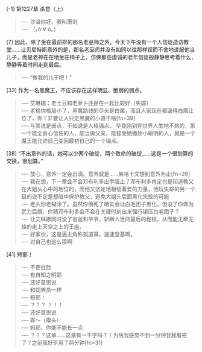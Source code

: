 
[-1] 第1227章 杀意（上）
>--- 沙溢你好，我叫萧剑<br>
>--- （｡ò ∀ ó｡）<br>

[7] 因此，除了坐在最前排的那名老巫师之外，今天下午没有一个人信徒造访教堂……让贝尼特斯意外的是，那名老巫师并没有如同以往那样锲而不舍地说服他当儿子，而是老神在在地坐在椅子上，仿佛那些虔诚的老年信徒般静静思考着什么，静静等着时间走到最后。
>--- “做我的儿子吧！”<br>

[33] 作为一名黑魔王，不应该存在这样明显、脆弱的弱点。
>--- 艾琳娜：老土豆和老萝卜还是在一起比较好（失踪）<br>
>--- 老格你格局小了，黑魔路线的尽头是白魔，而且人家现在都逼得白魔让位了，你丫非要让人只走黑魔的小道干啥[fn=39]<br>
>--- 与其说是弱点，不如说是人格锚点。
毕竟刚到异世界人生地不熟的，第一个能全身心信任的人，能当做父亲，能接受她撒娇小聪明的人，就是一个魔王能允许自己变回最初自己的一个锚点。<br>

[38] “不出意外的话，她可以少两个破绽，两个致命的破绽……这是一个很划算的交换，很划算。”
>--- 放心，意外一定会出滴。意外就是……某咕卡文想到意外为止[fn=26]<br>
>--- 我在想，下一章会不会邓布利多出手阻止？邓布利多肯定也是知道教父在大姐头心中的地位的，而他又坚定地相信着爱的力量，他玩失踪的另一个目的说不定是想暗中保护教父，避免大姐头后面黑化失控的可能<br>
>--- 老头你老糊涂了。虽然你俩死了确实会让白毛团子黑化，但没了你做为武力后盾，你猜邓布利多会不会在关键时刻出来强行镇压白毛团子？<br>
>--- 让艾琳娜同时没了爸爸和爷爷，斩断人世间最后的枷锁，从而能无牵无挂的走上天空之上的王座。<br>
>--- 好家伙，这是逼主角称孤道寡，速速登基啊。<br>
>--- 对自己也这么狠啊<br>

[41] 短耶！
>--- 不要批脸<br>
>--- 有自知之明耶<br>
>--- 还好意思说<br>
>--- 和饲养员一样<br>
>--- 短耶！<br>
>--- ？？？
！！！<br>
>--- 还好意思说<br>
>--- 乖～（摸头）<br>
>--- 妈耶，你能不能长一点<br>
>--- ？？？这章……这章有一千字吗？！为啥我感觉不到一分钟我就看完了？之前我好歹用了两分钟[fn=31]<br>
